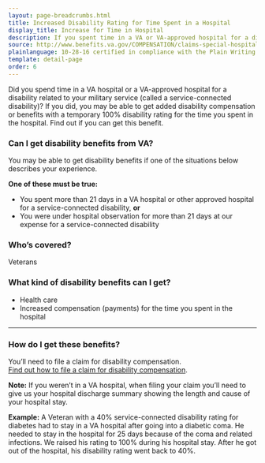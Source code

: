 ```yaml
---
layout: page-breadcrumbs.html
title: Increased Disability Rating for Time Spent in a Hospital
display_title: Increase for Time in Hospital
description: If you spent time in a VA or VA-approved hospital for a disability related to your military service, find out if you can get added disability pay. You may be able to get a temporary 100% disability rating for the time you sent in the hospital.
source: http://www.benefits.va.gov/COMPENSATION/claims-special-hospital_treatment.asp
plainlanguage: 10-28-16 certified in compliance with the Plain Writing Act
template: detail-page
order: 6
---
```


<div class="va-introtext">

Did you spend time in a VA hospital or a VA-approved hospital for a disability related to your military service (called a service-connected disability)? If you did, you may be able to get added disability compensation or benefits with a temporary 100% disability rating for the time you spent in the hospital. Find out if you can get this benefit.

</div>


<div class="feature" markdown="1">

### Can I get disability benefits from VA?

You may be able to get disability benefits if one of the situations below describes your experience.

**One of these must be true:**
  - You spent more than 21 days in a VA hospital or other approved hospital for a service-connected disability, **or**
  - You were under hospital observation for more than 21 days at our expense for a service-connected disability

### Who’s covered?
Veterans
</div>

### What kind of disability benefits can I get?

- Health care
- Increased compensation (payments) for the time you spent in the hospital

-----

### How do I get these benefits?

You’ll need to file a claim for disability compensation. <br>
[Find out how to file a claim for disability compensation](/disability/how-to-file-claim/).

**Note:** If you weren’t in a VA hospital, when filing your claim you’ll need to give us your hospital discharge summary showing the length and cause of your hospital stay.

**Example:** A Veteran with a 40% service-connected disability rating for diabetes had to stay in a VA hospital after going into a diabetic coma. He needed to stay in the hospital for 25 days because of the coma and related infections. We raised his rating to 100% during his hospital stay. After he got out of the hospital, his disability rating went back to 40%.
